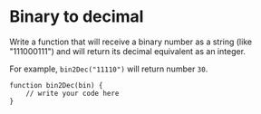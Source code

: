 # Binary to decimal
 Write a function that will receive a binary number as a string (like "111000111") and will return its decimal equivalent as an integer.

For example, `bin2Dec("11110")` will return number `30`.

```
function bin2Dec(bin) {
    // write your code here
}
```
